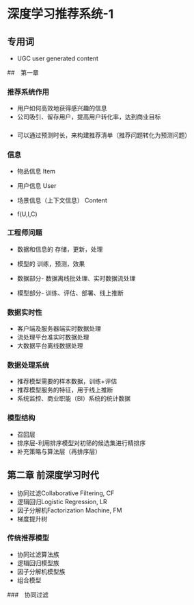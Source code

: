 # 深度学习推荐系统-1

## 专用词

- UGC user generated content

##　第一章

### 推荐系统作用

- 用户如何高效地获得感兴趣的信息
- 公司吸引、留存用户，提高用户转化率，达到商业目标

### 

- 可以通过预测时长，来构建推荐清单（推荐问题转化为预测问题）

### 信息

- 物品信息 Item
- 用户信息 User
- 场景信息（上下文信息） Content

- f(U,I,C)

### 工程师问题

- 数据和信息的 存储，更新，处理
- 模型的 训练，预测，效果

- 数据部分- 数据离线批处理、实时数据流处理
- 模型部分- 训练、评估、部署、线上推断

### 数据实时性

- 客户端及服务器端实时数据处理
- 流处理平台准实时数据处理
- 大数据平台离线数据处理

### 数据处理系统

- 推荐模型需要的样本数据，训练+评估
- 推荐模型服务的特征，用于线上推断
- 系统监控、商业职能（BI）系统的统计数据

### 模型结构

- 召回层
- 排序层-利用排序模型对初筛的候选集进行精排序
- 补充策略与算法层（再排序层）

## 第二章 前深度学习时代

- 协同过滤Collaborative Filtering, CF
- 逻辑回归Logistic Regression, LR
- 因子分解机Factorization Machine, FM
- 梯度提升树

### 传统推荐模型

- 协同过滤算法族
- 逻辑回归模型族
- 因子分解机模型族
- 组合模型

###　协同过滤








